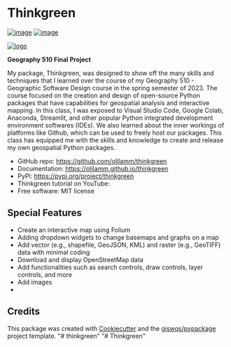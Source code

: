 # Thinkgreen


[![image](https://img.shields.io/pypi/v/thinkgreen.svg)](https://pypi.python.org/pypi/thinkgreen)
[![image](https://colab.research.google.com/assets/colab-badge.svg)](https://colab.research.google.com/github/olilamm/thinkgreen/blob/main/docs/examples/thinkgreen.ipynb) 


[![logo]("C:\Users\olamm\thinkgreen\logo\thinkgreen.png")](https://github.com/opengeos/leafmap/blob/main/logo/thinkgreen.png)


**Geography 510 Final Project**

My package, Thinkgreen, was designed to show off the many skills and techniques that I learned over the course of my Geography 510 - Geographic Software Design course in the spring semester of 2023. The course focused on the creation and design of open-source Python packages that have capabilities for geospatial analysis and interactive mapping. In this class, I was exposed to Visual Studio Code, Google Colab, Anaconda, Streamlit, and other popular Python integrated development environment softwares (IDEs). We also learned about the inner workings of platforms like Github, which can be used to freely host our packages. This class has equipped me with the skills and knowledge to create and release my own geospatial Python packages. 


-   GitHub repo: https://github.com/olilamm/thinkgreen 
-   Documentation: https://olilamm.github.io/thinkgreen
-   PyPi: https://pypi.org/project/thinkgreen
-   Thinkgreen tutorial on YouTube: 
-   Free software: MIT license 
    

## Special Features

-   Create an interactive map using Folium
-   Adding dropdown widgets to change basemaps and graphs on a map
-   Add vector (e.g., shapefile, GeoJSON, KML) and raster (e.g., GeoTIFF) data with minimal coding 
-   Download and display OpenStreetMap data 
-   Add functionalities such as search controls, draw controls, layer controls, and more
-   Add images 
-   

## Credits

This package was created with [Cookiecutter](https://github.com/cookiecutter/cookiecutter) and the [giswqs/pypackage](https://github.com/giswqs/pypackage) project template.
"# thinkgreen" 
"# Thinkgreen" 
